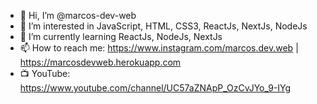 - 👋 Hi, I’m @marcos-dev-web
- 👀 I’m interested in JavaScript, HTML, CSS3, ReactJs, NextJs, NodeJs
- 🌱 I’m currently learning ReactJs, NodeJs, NextJs
- 📫 How to reach me: https://www.instagram.com/marcos.dev.web | https://marcosdevweb.herokuapp.com
- 📺 YouTube: https://www.youtube.com/channel/UC57aZNApP_OzCvJYo_9-IYg

<!---
marcos-dev-web/marcos-dev-web is a ✨ special ✨ repository because its `README.md` (this file) appears on your GitHub profile.
You can click the Preview link to take a look at your changes.
--->
